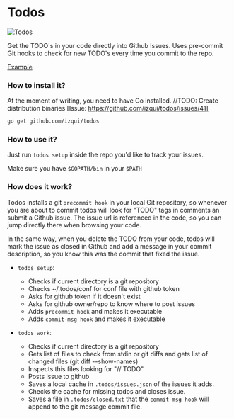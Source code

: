 # Todos
![Todos](https://github.com/izqui/todos/blob/master/demo.gif)

Get the TODO's in your code directly into Github Issues. Uses pre-commit Git hooks to check for new TODO's every time you commit to the repo.

[Example](#how-to-install-it)

### How to install it? 

At the moment of writing, you need to have Go installed. //TODO: Create distribution binaries [Issue: https://github.com/izqui/todos/issues/41]
```.sh 
go get github.com/izqui/todos
```
### How to use it?

Just run `todos setup` inside the repo you'd like to track your issues.

Make sure you have `$GOPATH/bin` in your `$PATH`

### How does it work?

Todos installs a git `precommit hook` in your local Git repository, so whenever you are about to commit todos will look for "TODO" tags in comments an submit a Github issue. The issue url is referenced in the code, so you can jump directly there when browsing your code.

In the same way, when you delete the TODO from your code, todos will mark the issue as closed in Github and add a message in your commit description, so you know this was the commit that fixed the issue.

* `todos setup`: 
	* Checks if current directory is a git repository
	* Checks ~/.todos/conf for conf file with github token
	* Asks for github token if it doesn't exist
	* Asks for github owner/repo to know where to post issues
	* Adds `precommit hook` and makes it executable
	* Adds `commit-msg hook` and makes it executable 

* `todos work`: 
	* Checks if current directory is a git repository
	* Gets list of files to check from stdin or git diffs and gets list of changed files (git diff --show-names)
	* Inspects this files looking for "// TODO" 
	* Posts issue to github
	* Saves a local cache in `.todos/issues.json` of the issues it adds.
	* Checks the cache for missing todos and closes issue.
	* Saves a file in `.todos/closed.txt` that the `commit-msg hook` will append to the git message commit file. 
